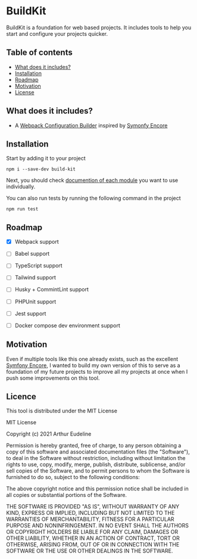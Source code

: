# BuildKit

BuildKit is a foundation for web based projects. It includes tools to help you start and configure your projects quicker.



## Table of contents

- [What does it includes?](#whats-included)
- [Installation](#installation)
- [Roadmap](#roadmap)
- [Motivation](#motivation)
- [License](#license)



<a name="whats-included"></a>

## What does it includes?

- A [Webpack Configuration Builder](./docs/webpack-config-builder.md) inspired by [Symonfy Encore](https://symfony.com/doc/current/frontend.html#webpack-encore)



<a name="installation"></a>

## Installation

Start by adding it to your project

```shell
npm i --save-dev build-kit
```

Next, you should check [documention of each module](./docs) you want to use individually.

You can also run tests by running the following command in the project

```shell
npm run test
```



<a name="roadmap"></a>

## Roadmap

- [x] Webpack support
- [ ] Babel support

- [ ] TypeScript support
- [ ] Tailwind support
- [ ] Husky + CommintLint support
- [ ] PHPUnit support
- [ ] Jest support
- [ ] Docker compose dev environment support 



<a name="motivation"></a>

## Motivation

Even if multiple tools like this one already exists, such as the excellent [Symfony Encore](https://symfony.com/doc/current/frontend.html#webpack-encore), I wanted to build my own version of this to serve as a foundation of my future projects to improve all my projects at once when I push some improvements on this tool.



<a name="license"></a>

## Licence 

This tool is distributed under the MIT License 

MIT License

Copyright (c) 2021 Arthur Eudeline

Permission is hereby granted, free of charge, to any person obtaining a copy of this software and associated documentation files (the "Software"), to deal in the Software without restriction, including without limitation the rights to use, copy, modify, merge, publish, distribute, sublicense, and/or sell copies of the Software, and to permit persons to whom the Software is furnished to do so, subject to the following conditions:

The above copyright notice and this permission notice shall be included in all copies or substantial portions of the Software.

THE SOFTWARE IS PROVIDED "AS IS", WITHOUT WARRANTY OF ANY KIND, EXPRESS OR IMPLIED, INCLUDING BUT NOT LIMITED TO THE WARRANTIES OF MERCHANTABILITY, FITNESS FOR A PARTICULAR PURPOSE AND NONINFRINGEMENT. IN NO EVENT SHALL THE AUTHORS OR COPYRIGHT HOLDERS BE LIABLE FOR ANY CLAIM, DAMAGES OR OTHER LIABILITY, WHETHER IN AN ACTION OF CONTRACT, TORT OR OTHERWISE, ARISING FROM, OUT OF OR IN CONNECTION WITH THE SOFTWARE OR THE USE OR OTHER DEALINGS IN THE SOFTWARE.
